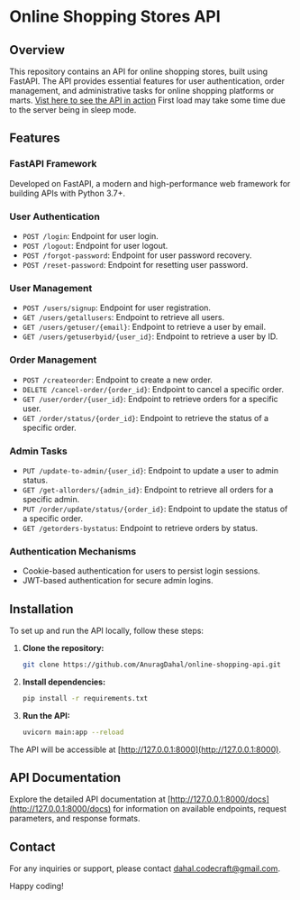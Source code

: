 # Online Shopping Stores API

## Overview

This repository contains an API for online shopping stores, built using FastAPI. The API provides essential features for user authentication, order management, and administrative tasks for online shopping platforms or marts.
[Vist here to see the API in action](https://shopme-eu8w.onrender.com/docs)
First load may take some time due to the server being in sleep mode.

## Features

### FastAPI Framework

Developed on FastAPI, a modern and high-performance web framework for building APIs with Python 3.7+.

### User Authentication

- `POST /login`: Endpoint for user login.
- `POST /logout`: Endpoint for user logout.
- `POST /forgot-password`: Endpoint for user password recovery.
- `POST /reset-password`: Endpoint for resetting user password.

### User Management

- `POST /users/signup`: Endpoint for user registration.
- `GET /users/getallusers`: Endpoint to retrieve all users.
- `GET /users/getuser/{email}`: Endpoint to retrieve a user by email.
- `GET /users/getuserbyid/{user_id}`: Endpoint to retrieve a user by ID.

### Order Management

- `POST /createorder`: Endpoint to create a new order.
- `DELETE /cancel-order/{order_id}`: Endpoint to cancel a specific order.
- `GET /user/order/{user_id}`: Endpoint to retrieve orders for a specific user.
- `GET /order/status/{order_id}`: Endpoint to retrieve the status of a specific order.

### Admin Tasks

- `PUT /update-to-admin/{user_id}`: Endpoint to update a user to admin status.
- `GET /get-allorders/{admin_id}`: Endpoint to retrieve all orders for a specific admin.
- `PUT /order/update/status/{order_id}`: Endpoint to update the status of a specific order.
- `GET /getorders-bystatus`: Endpoint to retrieve orders by status.

### Authentication Mechanisms

- Cookie-based authentication for users to persist login sessions.
- JWT-based authentication for secure admin logins.

## Installation

To set up and run the API locally, follow these steps:

1. **Clone the repository:**

    ```bash
    git clone https://github.com/AnuragDahal/online-shopping-api.git
    ```

2. **Install dependencies:**

    ```bash
    pip install -r requirements.txt
    ```

3. **Run the API:**

    ```bash
    uvicorn main:app --reload
    ```

The API will be accessible at [http://127.0.0.1:8000](http://127.0.0.1:8000).

## API Documentation

Explore the detailed API documentation at [http://127.0.0.1:8000/docs](http://127.0.0.1:8000/docs) for information on available endpoints, request parameters, and response formats.

## Contact

For any inquiries or support, please contact [dahal.codecraft@gmail.com](mailto:dahal.codecraft@gmail.com).

Happy coding! 
